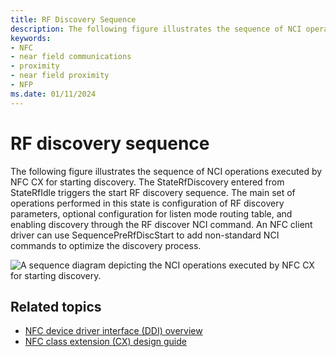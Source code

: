 ```yaml
---
title: RF Discovery Sequence
description: The following figure illustrates the sequence of NCI operations executed by NFC CX for starting discovery.
keywords:
- NFC
- near field communications
- proximity
- near field proximity
- NFP
ms.date: 01/11/2024
---
```


# RF discovery sequence

The following figure illustrates the sequence of NCI operations executed by NFC CX for starting discovery. The StateRfDiscovery entered from StateRfIdle triggers the start RF discovery sequence. The main set of operations performed in this state is configuration of RF discovery parameters, optional configuration for listen mode routing table, and enabling discovery through the RF discover NCI command. An NFC client driver can use SequencePreRfDiscStart to add non-standard NCI commands to optimize the discovery process.

![A sequence diagram depicting the NCI operations executed by NFC CX for starting discovery.](images/staterfdiscoverysequence.png)

## Related topics

- [NFC device driver interface (DDI) overview](/windows-hardware/drivers/ddi/_nfpdrivers)
- [NFC class extension (CX) design guide](/windows-hardware/drivers/nfc/nfc-class-extension-)
